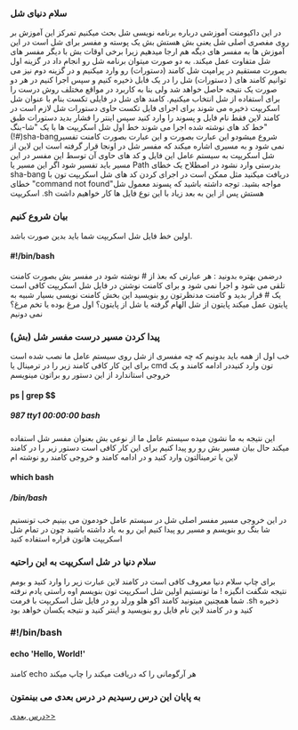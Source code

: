 ### سلام دنیای شل
در این داکیومنت آموزشی درباره برنامه نویسی شل بحث میکنیم
تمرکز این آموزش بر روی مفصری اصلی شل یعنی بش هستش بش یک پوسته 
و مفسر برای شل است در این آموزش ها به مفسر های دیگه هم ارجا میدهیم زیرا
برخی اوقات بش با دیگر مفسر های شل متفاوت عمل میکند.
به دو صورت میتوان برنامه شل رو انجام داد در گزینه اول بصورت مستقیم 
در پرامپت شل کامند (دستورات) رو وارد میکنیم و در گزینه دوم نیز
می توانیم کامند های ( دستورات) شل را در یک فابل ذخیره کنیم و سپس اجرا کنیم
در هر دو صورت یک نتیجه حاصل خواهد شد ولی بنا به کاربرد در مواقع
مختلف روش درست را برای استفاده از شل انتخاب میکنیم.
کامند های شل در فایلی تکست بنام با عنوان شل اسکریپت ذخیره می شوند
برای اجرای فایل تکست حاوی دستورات شل لازم است در کامند لاین
فقط نام فایل و پسوند را وارد کنید سپس اینتر را فشار بدید دستورات طبق 
خط کد های نوشته شده اجرا می شوند
خط اول شل اسکریپت ها با یک "شا-بنگ" (!#)sha-bangشروع میشودو این عبارت بصورت
و این عبارت بصورت کامنت تفسیر نمی شود و به مسیری اشاره میکند که مفسر شل
در اونجا قرار گرفته است
این لاین از شل اسکریپت به سیستم عامل این فایل  و کد های حاوی آن توسط
این مفسر در این مسیر باید تفسیر شود
اگر این مسیر یا Path بدرستی وارد نشود در اصطلاح یک خطای sha-bang دریافت میکنید
مثل ممکن است در اجرای کردن کد های شل اسکریپت تون با خطای "command not found"مواجه بشید. توجه داشته باشید که پسوند معمول شل اسکریپت  .sh هستش پس از این به بعد زیاد با این نوع فایل ها کار خواهیم داشت
### بیان شروع کنیم
اولین خط فایل شل اسکریپت شما باید بدین صورت باشد.
#### #!/bin/bash
درضمن بهتره بدونید : هر عبارتی که بعذ از # نوشته شود در مفسر بش بصورت
کامنت تلقی می شود و اجرا نمی شود و برای کامنت نوشتن در فایل شل اسکریپت کافی است یک # قرار بدید و کامنت مدنظرتون رو بنویسید این بخش کامنت نویسی بسیار شبیه به پایتون عمل میکند پایتون از شل الهام گرفته یا شل از پایتون؟ اول مرغ بوده یا تخم مرغ؟ نمی دونیم

### پیدا کردن مسیر درست  مفسر شل (بش) 
خب اول از همه باید بدونیم که چه مفسری از شل روی سیستم عامل ما نصب شده است برای این کار کافی  کامند زیر را در ترمینال یا cmd تون وارد کنیددر ادامه کامند و یک خروجی استاندارد از این دستور رو براتون مینویسم
#### ps | grep $$
##### 987 tty1 00:00:00 bash

این نتیجه به ما نشون میده سیستم عامل ما از نوعی بش بعنوان مفسر شل استفاده میکند
حال بیان مسیر بش رو رو پیدا کنیم برای این کار کافی است دستور زیر را در کامند لاین یا ترمینالتون وارد کنید و در ادامه کامند و خروجی کامند رو نوشته ام

#### which bash
##### /bin/bash

در این خروجی مسیر مفسر اصلی شل در سیستم عامل خودمون می بینیم
خب تونستیم شا بنگ رو بنویسم و مسیر رو پیدا کنیم این رو به یاد داشته باشید چون در تمام شل اسکریپت هاتون قراره استفاده کنید

### سلام دنیا در شل اسکریپت به این راحتیه
برای چاپ سلام دنیا معروف کافی است در کامند لاین عبارت زیر را وارد کنید و بومم نتیجه شگفت انگیزه ! ما تونستیم اولین شل اسکریپت تون بنویسم اوه راستی یادم نرفته شما همچنین میتونید کامند اکو هلو ورلد رو در فایل شل اسکریپت با فرمت .sh ذخیره کنید و در کامند لاین نام فایل رو بنویسید و اینتر کنید و نتیجه یکسان خواهد بود
### #!/bin/bash
#### echo 'Hello, World!'

کامند echo هر آرگومانی را که دریافت میکند را چاپ میکند

### به پایان این درس رسیدیم در درس بعدی می بینمتون
[درس بعدی>>](../02-متغیر%20ها%20در%20شل%20چگونه%20هستند؟/Variables.md)




